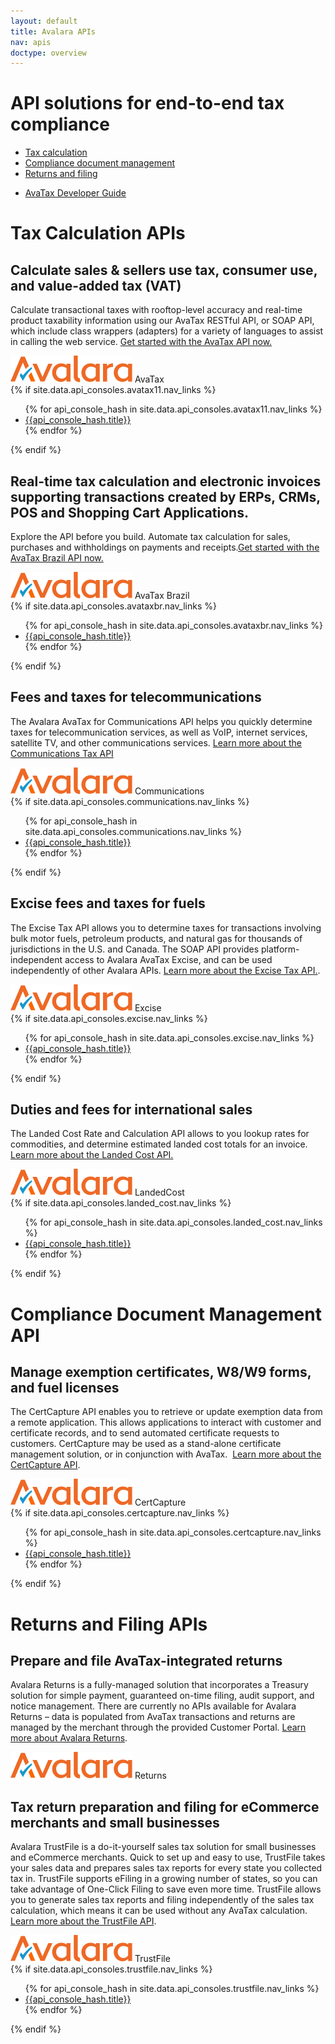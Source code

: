 ```yaml
---
layout: default
title: Avalara APIs
nav: apis
doctype: overview
---
```

<div class="row bg-map">
  <div class="col-md-6 col-md-offset-3 text-center">
    <h1 class="h1p">API solutions for end-to-end tax compliance</h1>
      <ul class="pipe padding-bottom">
          <li><a href="#tax-calculation">Tax calculation</a></li>
          <li><a href="#compliance">Compliance document management</a></li>
          <li><a href="#returns-filing">Returns and filing</a></li>
      </ul>
      <ul class="pipe padding-bottom">
          <li><a href="/avatax/dev-guide/">AvaTax Developer Guide</a></li>
      </ul>
  </div>
</div>
<div class="row border-top">
    <div class="col-md-12">
        <h1><a name="tax-calculation"></a>Tax Calculation APIs</h1>
    </div>
    <div class="col-md-7 col-md-offset-3">
        <div class="row">
            <div class="col-md-12"><h2>Calculate sales &amp; sellers use tax, consumer use, and value-added tax (VAT)</h2></div>
        </div>
        <p>Calculate transactional taxes with rooftop-level accuracy and real-time product taxability information using our AvaTax RESTful API, or SOAP API, which include class wrappers (adapters) for a variety of languages to assist in calling the web service. <a href="/avatax/get-started#signup">Get started with the AvaTax API now.</a></p>
        <div class="pageTitle">
            <img src="/public/images/Avalara_logo.svg" alt="Avalara">
            <span>AvaTax</span>
         </div>
        {% if site.data.api_consoles.avatax11.nav_links %}
          <ul class="pipe padding-bottom">
          {% for api_console_hash in site.data.api_consoles.avatax11.nav_links %}
              <li><a href="{{api_console_hash.path}}">{{api_console_hash.title}}</a></li>
          {% endfor %}
          </ul>
        {% endif %}
        <div class="row">
            <div class="col-md-12"><h2>Real-time tax calculation and electronic invoices supporting transactions created by ERPs, CRMs, POS and Shopping Cart Applications.</h2></div>
        </div>
        <p>Explore the API before you build. Automate tax calculation for sales, purchases and withholdings on payments and receipts.<a href="/avataxbr/">Get started with the AvaTax Brazil API now.</a></p>
        <div class="pageTitle">
            <img src="/public/images/Avalara_logo.svg" alt="Avalara">
            <span>AvaTax Brazil</span>
         </div>
        {% if site.data.api_consoles.avataxbr.nav_links %}
          <ul class="pipe padding-bottom">
          {% for api_console_hash in site.data.api_consoles.avataxbr.nav_links %}
              <li><a href="{{api_console_hash.path}}">{{api_console_hash.title}}</a></li>
          {% endfor %}
          </ul>
        {% endif %}
        <h2>Fees and taxes for telecommunications</h2>
        <p>The Avalara AvaTax for Communications API helps you quickly determine taxes for telecommunication services, as well as VoIP, internet services, satellite TV, and other communications services. <a href="/communications">Learn more about the Communications Tax API</a></p>
        <div class="pageTitle">
            <img src="/public/images/Avalara_logo.svg" alt="Avalara">
            <span>Communications</span>
         </div>
        {% if site.data.api_consoles.communications.nav_links %}
          <ul class="pipe padding-bottom">
          {% for api_console_hash in site.data.api_consoles.communications.nav_links %}
              <li><a href="{{api_console_hash.path}}">{{api_console_hash.title}}</a></li>
          {% endfor %}
          </ul>
        {% endif %}
        <h2>Excise fees and taxes for fuels</h2>
        <p>The Excise Tax API allows you to determine taxes for transactions involving bulk motor fuels, petroleum products, and natural gas for thousands of jurisdictions in the U.S. and Canada. The SOAP API provides platform-independent access to Avalara AvaTax Excise, and can be used independently of other Avalara APIs. <a href="/excise">Learn more about the Excise Tax API.</a>.</p>
        <div class="pageTitle">
            <img src="/public/images/Avalara_logo.svg" alt="Avalara">
            <span>Excise</span>
         </div>
        {% if site.data.api_consoles.excise.nav_links %}
          <ul class="pipe padding-bottom">
          {% for api_console_hash in site.data.api_consoles.excise.nav_links %}
              <li><a href="{{api_console_hash.path}}">{{api_console_hash.title}}</a></li>
          {% endfor %}
          </ul>
        {% endif %}
        <h2>Duties and fees for international sales</h2>
        <p>The Landed Cost  Rate and Calculation API allows to you lookup rates for commodities, and determine estimated landed cost totals for an invoice. <a href="/landedcost">Learn more about the Landed Cost API.</a></p>
        <div class="pageTitle">
            <img src="/public/images/Avalara_logo.svg" alt="Avalara">
            <span>LandedCost</span>
         </div>
         {% if site.data.api_consoles.landed_cost.nav_links %}
             <ul class="pipe padding-bottom">
             {% for api_console_hash in site.data.api_consoles.landed_cost.nav_links %}
                 <li><a href="{{api_console_hash.path}}">{{api_console_hash.title}}</a></li>
             {% endfor %}
             </ul>
         {% endif %}
    </div>
</div>
<div class="row border-top bg-fill padding-bottom">
    <div class="col-md-12">
        <h1><a name="compliance"></a>Compliance Document Management API</h1>
    </div>
    <div class="col-md-7 col-md-offset-3">
        <div class="row">
            <div class="col-md-12"><h2>Manage exemption certificates, W8/W9 forms, and fuel licenses</h2></div>
        </div>
        <p>The CertCapture API enables you to retrieve or update exemption data from a remote application. This allows applications to interact with customer and certificate records, and to send automated certificate requests to customers. CertCapture may be used as a stand-alone certificate management solution, or in conjunction with AvaTax.  <a href="/certcapture">Learn more about the CertCapture API</a>.</p>
        <div class="pageTitle">
            <img src="/public/images/Avalara_logo.svg" alt="Avalara">
            <span>CertCapture</span>
         </div>
          {% if site.data.api_consoles.certcapture.nav_links %}
              <ul class="pipe">
              {% for api_console_hash in site.data.api_consoles.certcapture.nav_links %}
                  <li><a href="{{api_console_hash.path}}">{{api_console_hash.title}}</a></li>
              {% endfor %}
              </ul>
          {% endif %}
    </div>
</div>
<div class="row border-top padding-bottom">
    <div class="col-md-12">
        <h1><a name="returns-filing"></a>Returns and Filing APIs</h1>
    </div>
    <div class="col-md-7 col-md-offset-3">
        <h2>Prepare and file AvaTax-integrated returns</h2>
        <p>Avalara Returns is a fully-managed solution that incorporates a Treasury solution for simple payment, guaranteed on-time filing, audit support, and notice management. There are currently no APIs available for Avalara Returns – data is populated from AvaTax transactions and returns are managed by the merchant through the provided Customer Portal. <a href="http://www.avalara.com/products/returns/">Learn more about Avalara Returns</a>.
        </p>
        <div class="pageTitle">
            <img src="/public/images/Avalara_logo.svg" alt="Avalara">
            <span>Returns</span>
        </div>
        <h2>Tax return preparation and filing for eCommerce merchants and small businesses</h2>
        <p>Avalara TrustFile is a do-it-yourself sales tax solution for small businesses and eCommerce merchants. Quick to set up and easy to use, TrustFile takes your sales data and prepares sales tax reports for every state you collected tax in. TrustFile supports eFiling in a growing number of states, so you can take advantage of One-Click Filing to save even more time. TrustFile allows you to generate sales tax reports and filing independently of the sales tax calculation, which means it can be used without any AvaTax calculation.  <a href="http://trustfile.avalara.com">Learn more about the TrustFile API</a>.</p>
        <div class="pageTitle">
            <img src="/public/images/Avalara_logo.svg" alt="Avalara">
            <span>TrustFile</span>
         </div>
       {% if site.data.api_consoles.trustfile.nav_links %}
           <ul class="pipe">
           {% for api_console_hash in site.data.api_consoles.trustfile.nav_links %}
               <li><a href="{{api_console_hash.path}}">{{api_console_hash.title}}</a></li>
           {% endfor %}
           </ul>
       {% endif %}
    </div>
</div>
